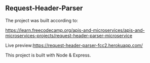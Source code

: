 ## Request-Header-Parser

The project was built according to:

https://learn.freecodecamp.org/apis-and-microservices/apis-and-microservices-projects/request-header-parser-microservice

Live preview:https://request-header-parser-fcc2.herokuapp.com/

This project is built with Node & Express.



